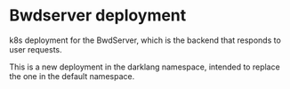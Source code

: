 # Bwdserver deployment

k8s deployment for the BwdServer, which is the backend that responds to user requests.

This is a new deployment in the darklang namespace, intended to replace the one in the default namespace.